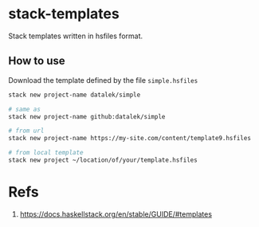 # stack-templates
Stack templates written in hsfiles format.

## How to use
Download the template defined by the file `simple.hsfiles`
``` sh
stack new project-name datalek/simple

# same as
stack new project-name github:datalek/simple

# from url
stack new project-name https://my-site.com/content/template9.hsfiles

# from local template
stack new project ~/location/of/your/template.hsfiles
```

# Refs
1. https://docs.haskellstack.org/en/stable/GUIDE/#templates
